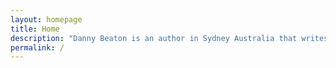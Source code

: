 ```yaml
---
layout: homepage
title: Home
description: "Danny Beaton is an author in Sydney Australia that writes children's adventure books."
permalink: /
---
```

